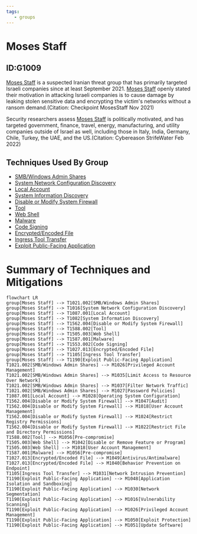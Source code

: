 ```yaml
---
tags:
   - groups
---
```

# Moses Staff
## ID:G1009
[Moses Staff](groups/G1009) is a suspected Iranian threat group that has primarily targeted Israeli companies since at least September 2021. [Moses Staff](groups/G1009) openly stated their motivation in attacking Israeli companies is to cause damage by leaking stolen sensitive data and encrypting the victim's networks without a ransom demand.(Citation: Checkpoint MosesStaff Nov 2021) 

Security researchers assess [Moses Staff](groups/G1009) is politically motivated, and has targeted government, finance, travel, energy, manufacturing, and utility companies outside of Israel as well, including those in Italy, India, Germany, Chile, Turkey, the UAE, and the US.(Citation: Cybereason StrifeWater Feb 2022)
## Techniques Used By Group
* [SMB/Windows Admin Shares](techniques/T1021/002)
* [System Network Configuration Discovery](techniques/T1016)
* [Local Account](techniques/T1087/001)
* [System Information Discovery](techniques/T1082)
* [Disable or Modify System Firewall](techniques/T1562/004)
* [Tool](techniques/T1588/002)
* [Web Shell](techniques/T1505/003)
* [Malware](techniques/T1587/001)
* [Code Signing](techniques/T1553/002)
* [Encrypted/Encoded File](techniques/T1027/013)
* [Ingress Tool Transfer](techniques/T1105)
* [Exploit Public-Facing Application](techniques/T1190)

# Summary of Techniques and Mitigations
```mermaid
flowchart LR
group[Moses Staff] --> T1021.002[SMB/Windows Admin Shares]
group[Moses Staff] --> T1016[System Network Configuration Discovery]
group[Moses Staff] --> T1087.001[Local Account]
group[Moses Staff] --> T1082[System Information Discovery]
group[Moses Staff] --> T1562.004[Disable or Modify System Firewall]
group[Moses Staff] --> T1588.002[Tool]
group[Moses Staff] --> T1505.003[Web Shell]
group[Moses Staff] --> T1587.001[Malware]
group[Moses Staff] --> T1553.002[Code Signing]
group[Moses Staff] --> T1027.013[Encrypted/Encoded File]
group[Moses Staff] --> T1105[Ingress Tool Transfer]
group[Moses Staff] --> T1190[Exploit Public-Facing Application]
T1021.002[SMB/Windows Admin Shares] --> M1026[Privileged Account Management]
T1021.002[SMB/Windows Admin Shares] --> M1035[Limit Access to Resource Over Network]
T1021.002[SMB/Windows Admin Shares] --> M1037[Filter Network Traffic]
T1021.002[SMB/Windows Admin Shares] --> M1027[Password Policies]
T1087.001[Local Account] --> M1028[Operating System Configuration]
T1562.004[Disable or Modify System Firewall] --> M1047[Audit]
T1562.004[Disable or Modify System Firewall] --> M1018[User Account Management]
T1562.004[Disable or Modify System Firewall] --> M1024[Restrict Registry Permissions]
T1562.004[Disable or Modify System Firewall] --> M1022[Restrict File and Directory Permissions]
T1588.002[Tool] --> M1056[Pre-compromise]
T1505.003[Web Shell] --> M1042[Disable or Remove Feature or Program]
T1505.003[Web Shell] --> M1018[User Account Management]
T1587.001[Malware] --> M1056[Pre-compromise]
T1027.013[Encrypted/Encoded File] --> M1049[Antivirus/Antimalware]
T1027.013[Encrypted/Encoded File] --> M1040[Behavior Prevention on Endpoint]
T1105[Ingress Tool Transfer] --> M1031[Network Intrusion Prevention]
T1190[Exploit Public-Facing Application] --> M1048[Application Isolation and Sandboxing]
T1190[Exploit Public-Facing Application] --> M1030[Network Segmentation]
T1190[Exploit Public-Facing Application] --> M1016[Vulnerability Scanning]
T1190[Exploit Public-Facing Application] --> M1026[Privileged Account Management]
T1190[Exploit Public-Facing Application] --> M1050[Exploit Protection]
T1190[Exploit Public-Facing Application] --> M1051[Update Software]
```